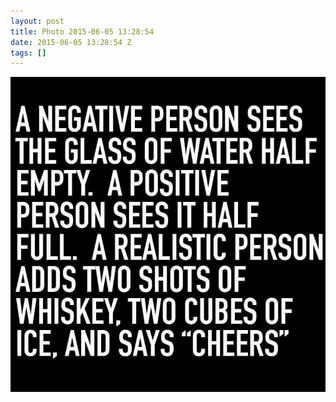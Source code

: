 ```yaml
---
layout: post
title: Photo 2015-06-05 13:28:54
date: 2015-06-05 13:28:54 Z
tags: []
---
```

![](/media/2015/06/120773658174.jpg)
